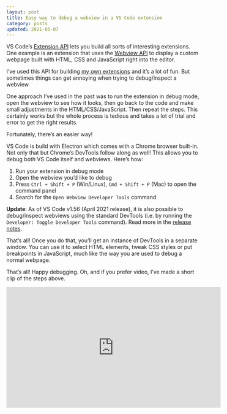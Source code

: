 ```yaml
---
layout: post
title: Easy way to debug a webview in a VS Code extension
category: posts
updated: 2021-05-07
---
```


VS Code’s [Extension API](https://code.visualstudio.com/api) lets you build all sorts of interesting extensions. One example is an extension that uses the [Webview API](https://code.visualstudio.com/api/extension-guides/webview) to display a custom webpage built with HTML, CSS and JavaScript right into the editor.

I’ve used this API for building [my own extensions](https://marketplace.visualstudio.com/publishers/dzhavat) and it’s a lot of fun. But sometimes things can get annoying when trying to debug/inspect a webview. 

One approach I’ve used in the past was to run the extension in debug mode, open the webview to see how it looks, then go back to the code and make small adjustments in the HTML/CSS/JavaScript. Then repeat the steps. This certainly works but the whole process is tedious and takes a lot of trial and error to get the right results.

Fortunately, there’s an easier way!

VS Code is build with Electron which comes with a Chrome browser built-in. Not only that but Chrome’s DevTools follow along as well! This allows you to debug both VS Code itself and webviews. Here’s how:

1. Run your extension in debug mode
2. Open the webview you’d like to debug
3. Press `Ctrl + Shift + P` (Win/Linux), `Cmd + Shift + P` (Mac) to open the command panel
4. Search for the `Open Webview Developer Tools` command

**Update**: As of VS Code v1.56 (April 2021 release), it is also possible to debug/inspect webviews using the standard DevTools (i.e. by running the `Developer: Toggle Developer Tools` command). Read more in the [release notes](https://code.visualstudio.com/updates/v1_56#_easier-inspecting-of-webviews).

That’s all! Once you do that, you’ll get an instance of DevTools in a separate window. You can use it to select HTML elements, tweak CSS styles or put breakpoints in JavaScript, much like the way you are used to debug a normal webpage.

That’s all! Happy debugging. Oh, and if you prefer video, I’ve made a short clip of the steps above.

<iframe width="560" height="315" src="https://www.youtube.com/embed/YSxSzRp6s4o" frameborder="0" allow="accelerometer; autoplay; clipboard-write; encrypted-media; gyroscope; picture-in-picture" allowfullscreen></iframe>